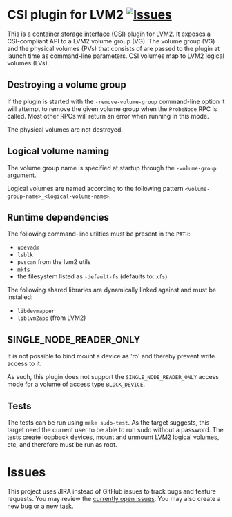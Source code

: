# CSI plugin for LVM2 [![Issues](https://img.shields.io/badge/Issues-JIRA-ff69b4.svg?style=flat)](https://jira.mesosphere.com/issues/?jql=project%20%3D%20DCOS_OSS%20and%20component%20%3D%20csilvm%20and%20status%20not%20in%20(Resolved%2C%20Closed))

This is a [container storage interface (CSI)](https://github.com/container-storage-interface/spec) plugin for LVM2.
It exposes a CSI-compliant API to a LVM2 volume group (VG).
The volume group (VG) and the physical volumes (PVs) that consists of are passed to the plugin at launch time as command-line parameters.
CSI volumes map to LVM2 logical volumes (LVs).

## Destroying a volume group

If the plugin is started with the `-remove-volume-group` command-line
option it will attempt to remove the given volume group when the
`ProbeNode` RPC is called. Most other RPCs will return an error when
running in this mode.

The physical volumes are not destroyed.

## Logical volume naming

The volume group name is specified at startup through the
`-volume-group` argument.

Logical volumes are named according to the following pattern
`<volume-group-name>_<logical-volume-name>`.

## Runtime dependencies

The following command-line utilties must be present in the `PATH`:

* `udevadm`
* `lsblk`
* `pvscan` from the lvm2 utils
* `mkfs`
* the filesystem listed as `-default-fs` (defaults to: `xfs`)

The following shared libraries are dynamically linked against and must
be installed:

* `libdevmapper`
* `liblvm2app` (from LVM2)

## SINGLE_NODE_READER_ONLY

It is not possible to bind mount a device as 'ro' and thereby prevent write access to it.

As such, this plugin does not support the `SINGLE_NODE_READER_ONLY` access mode for a
volume of access type `BLOCK_DEVICE`.

## Tests

The tests can be run using `make sudo-test`. As the target suggests, this
target need the current user to be able to run sudo without a password. The
tests create loopback devices, mount and unmount LVM2 logical volumes, etc, and
therefore must be run as root.

# Issues

This project uses JIRA instead of GitHub issues to track bugs and feature requests.
You may review the [currently open issues](https://jira.mesosphere.com/issues/?jql=project%20%3D%20DCOS_OSS%20and%20component%20%3D%20csilvm%20and%20status%20not%20in%20(Resolved%2C%20Closed)).
You may also create a new [bug](https://jira.mesosphere.com/secure/CreateIssueDetails!init.jspa?pid=14105&issuetype=1&components=20732&customfield_12300=3&summary=CSILVM%3a+bug+summary+goes+here&description=Environment%3a%0d%0dWhat+you+attempted+to+do%3a%0d%0dThe+result+you+expected%3a%0d%0dThe+result+you+saw+instead%3a%0d&priority=3) or a new [task](https://jira.mesosphere.com/secure/CreateIssueDetails!init.jspa?pid=14105&issuetype=3&components=20732&customfield_12300=3&summary=CSILVM%3a+task+summary+goes+here&priority=3).
